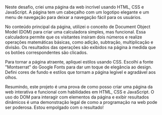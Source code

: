 Neste desafio, criei uma página da web incrível usando HTML, CSS e JavaScript. A página tem um cabeçalho com um logotipo elegante e um menu de navegação para deixar a navegação fácil para os usuários.

No conteúdo principal da página, utilizei o conceito de Document Object Model (DOM) para criar uma calculadora simples, mas funcional. Essa calculadora permite que os visitantes insiram dois números e realize operações matemáticas básicas, como adição, subtração, multiplicação e divisão. Os resultados das operações são exibidos na página à medida que os botões correspondentes são clicados.

Para tornar a página atraente, apliquei estilos usando CSS. Escolhi a fonte "Montserrat" do Google Fonts para dar um toque de elegância ao design. Defini cores de fundo e estilos que tornam a página legível e agradável aos olhos.

Resumindo, este projeto é uma prova de como posso criar uma página da web interativa e funcional com habilidades em HTML, CSS e JavaScript. O uso do DOM para interagir com elementos da página e exibir resultados dinâmicos é uma demonstração legal de como a programação na web pode ser poderosa. Estou empolgado com o resultado!
